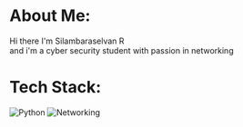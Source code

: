 #  About Me:
Hi there I'm Silambaraselvan R<br>and i'm a cyber security student with passion in networking


#  Tech Stack:
![Python](https://img.shields.io/badge/python-3670A0?style=for-the-badge&logo=python&logoColor=ffdd54) ![Networking](https://img.shields.io/badge/Networking-blue?style=flat)
